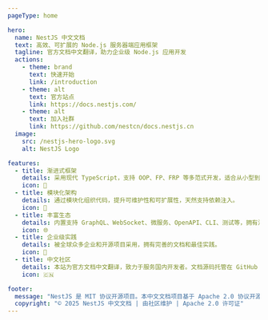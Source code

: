 ```yaml
---
pageType: home

hero:
  name: NestJS 中文文档
  text: 高效、可扩展的 Node.js 服务器端应用框架
  tagline: 官方文档中文翻译，助力企业级 Node.js 应用开发
  actions:
    - theme: brand
      text: 快速开始
      link: /introduction
    - theme: alt
      text: 官方站点
      link: https://docs.nestjs.com/
    - theme: alt
      text: 加入社群
      link: https://github.com/nestcn/docs.nestjs.cn
  image:
    src: /nestjs-hero-logo.svg
    alt: NestJS Logo

features:
  - title: 渐进式框架
    details: 采用现代 TypeScript，支持 OOP、FP、FRP 等多范式开发，适合从小型到大型项目。
    icon: 🚀
  - title: 模块化架构
    details: 通过模块化组织代码，提升可维护性和可扩展性，天然支持依赖注入。
    icon: 🧩
  - title: 丰富生态
    details: 内置支持 GraphQL、WebSocket、微服务、OpenAPI、CLI、测试等，拥有活跃社区。
    icon: 🌐
  - title: 企业级实践
    details: 被全球众多企业和开源项目采用，拥有完善的文档和最佳实践。
    icon: 🏢
  - title: 中文社区
    details: 本站为官方文档中文翻译，致力于服务国内开发者。文档源码托管在 GitHub（https://github.com/nestcn/docs.nestjs.cn），欢迎 Star 和贡献！
    icon: 🇨🇳

footer:
  message: "NestJS 是 MIT 协议开源项目。本中文文档项目基于 Apache 2.0 协议开源。"
  copyright: "© 2025 NestJS 中文文档 | 由社区维护 | Apache 2.0 许可证"
---
```

